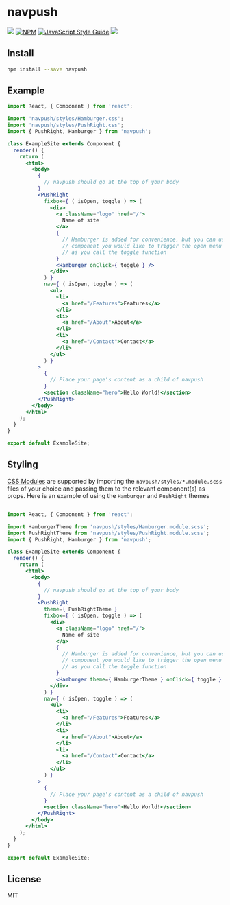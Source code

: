 # navpush

> 

![](https://img.shields.io/travis/com/nicholasray/navpush.svg?style=flat)
[![NPM](https://img.shields.io/npm/v/navpush.svg)](https://www.npmjs.com/package/navpush)
[![JavaScript Style
Guide](https://img.shields.io/badge/code_style-standard-brightgreen.svg)](https://standardjs.com)
![](https://img.shields.io/github/license/nicholasray/navpush.svg?style=flat)

## Install

```bash
npm install --save navpush
```

## Example

```jsx
import React, { Component } from 'react';

import 'navpush/styles/Hamburger.css';
import 'navpush/styles/PushRight.css';
import { PushRight, Hamburger } from 'navpush';

class ExampleSite extends Component {
  render() {
    return (
      <html>
        <body>
          {
            // navpush should go at the top of your body
          }
          <PushRight
            fixbox={ ( isOpen, toggle ) => (
              <div>
                <a className="logo" href="/">
                  Name of site
                </a>
                {
                  // Hamburger is added for convenience, but you can use whatever
                  // component you would like to trigger the open menu as long
                  // as you call the toggle function
                }
                <Hamburger onClick={ toggle } />
              </div>
            ) }
            nav={ ( isOpen, toggle ) => (
              <ul>
                <li>
                  <a href="/Features">Features</a>
                </li>
                <li>
                  <a href="/About">About</a>
                </li>
                <li>
                  <a href="/Contact">Contact</a>
                </li>
              </ul>
            ) }
          >
            {
              // Place your page's content as a child of navpush
            }
            <section className="hero">Hello World!</section>
          </PushRight>
        </body>
      </html>
    );
  }
}

export default ExampleSite;
```

## Styling

[CSS Modules](https://github.com/css-modules/css-modules) are supported by
importing the `navpush/styles/*.module.scss` files of your choice and passing
them to the relevant component(s) as props. Here is an example of using the
`Hamburger` and `PushRight` themes

```jsx

import React, { Component } from 'react';

import HamburgerTheme from 'navpush/styles/Hamburger.module.scss';
import PushRightTheme from 'navpush/styles/PushRight.module.scss';
import { PushRight, Hamburger } from 'navpush';

class ExampleSite extends Component {
  render() {
    return (
      <html>
        <body>
          {
            // navpush should go at the top of your body
          }
          <PushRight
            theme={ PushRightTheme }
            fixbox={ ( isOpen, toggle ) => (
              <div>
                <a className="logo" href="/">
                  Name of site
                </a>
                {
                  // Hamburger is added for convenience, but you can use whatever
                  // component you would like to trigger the open menu as long
                  // as you call the toggle function
                }
                <Hamburger theme={ HamburgerTheme } onClick={ toggle } />
              </div>
            ) }
            nav={ ( isOpen, toggle ) => (
              <ul>
                <li>
                  <a href="/Features">Features</a>
                </li>
                <li>
                  <a href="/About">About</a>
                </li>
                <li>
                  <a href="/Contact">Contact</a>
                </li>
              </ul>
            ) }
          >
            {
              // Place your page's content as a child of navpush
            }
            <section className="hero">Hello World!</section>
          </PushRight>
        </body>
      </html>
    );
  }
}

export default ExampleSite;
```

## License

MIT
